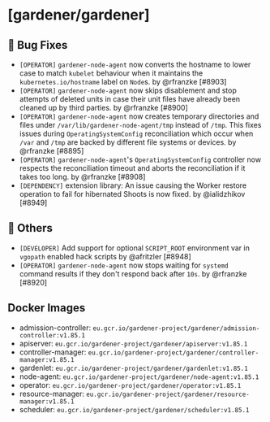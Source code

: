 # [gardener/gardener]

## 🐛 Bug Fixes

- `[OPERATOR]` `gardener-node-agent` now converts the hostname to lower case to match `kubelet` behaviour when it maintains the `kubernetes.io/hostname` label on `Node`s. by @rfranzke [#8903]
- `[OPERATOR]` `gardener-node-agent` now skips disablement and stop attempts of deleted units in case their unit files have already been cleaned up by third parties. by @rfranzke [#8900]
- `[OPERATOR]` `gardener-node-agent` now creates temporary directories and files under `/var/lib/gardener-node-agent/tmp` instead of `/tmp`. This fixes issues during `OperatingSystemConfig` reconciliation which occur when `/var` and `/tmp` are backed by different file systems or devices. by @rfranzke [#8895]
- `[OPERATOR]` `gardener-node-agent`'s `OperatingSystemConfig` controller now respects the reconciliation timeout and aborts the reconciliation if it takes too long. by @rfranzke [#8908]
- `[DEPENDENCY]` extension library: An issue causing the Worker restore operation to fail for hibernated Shoots is now fixed. by @ialidzhikov [#8949]
## 🏃 Others

- `[DEVELOPER]` Add support for optional `SCRIPT_ROOT` environment var in `vgopath` enabled hack scripts by @afritzler [#8948]
- `[OPERATOR]` `gardener-node-agent` now stops waiting for `systemd` command results if they don't respond back after `10s`. by @rfranzke [#8920]

## Docker Images
- admission-controller: `eu.gcr.io/gardener-project/gardener/admission-controller:v1.85.1`
- apiserver: `eu.gcr.io/gardener-project/gardener/apiserver:v1.85.1`
- controller-manager: `eu.gcr.io/gardener-project/gardener/controller-manager:v1.85.1`
- gardenlet: `eu.gcr.io/gardener-project/gardener/gardenlet:v1.85.1`
- node-agent: `eu.gcr.io/gardener-project/gardener/node-agent:v1.85.1`
- operator: `eu.gcr.io/gardener-project/gardener/operator:v1.85.1`
- resource-manager: `eu.gcr.io/gardener-project/gardener/resource-manager:v1.85.1`
- scheduler: `eu.gcr.io/gardener-project/gardener/scheduler:v1.85.1`
